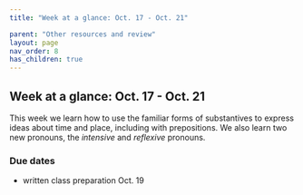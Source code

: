 ```yaml
---
title: "Week at a glance: Oct. 17 - Oct. 21"

parent: "Other resources and review"
layout: page
nav_order: 8
has_children: true
---
```





## Week at a glance: Oct. 17 - Oct. 21

This week we learn how to use the familiar forms of substantives to express ideas about time and place, including with prepositions.  We also learn two new pronouns, the *intensive* and *reflexive* pronouns.

### Due dates

- written class preparation Oct. 19
